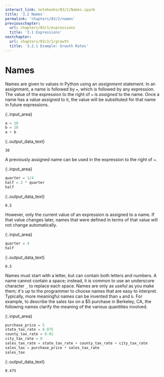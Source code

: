 ```yaml
---
interact_link: notebooks/03/2/Names.ipynb
title: '3.2 Names'
permalink: 'chapters/03/2/names'
previouschapter:
  url: chapters/03/1/expressions
  title: '3.1 Expressions'
nextchapter:
  url: chapters/03/2/1/growth
  title: '3.2.1 Example: Growth Rates'
---
```


# Names

Names are given to values in Python using an *assignment* statement. In an assignment, a name is followed by `=`, which is followed by any expression. The value of the expression to the right of `=` is *assigned* to the name. Once a name has a value assigned to it, the value will be substituted for that name in future expressions.


{:.input_area}
```python
a = 10
b = 20
a + b
```




{:.output_data_text}
```
30
```



A previously assigned name can be used in the expression to the right of `=`. 


{:.input_area}
```python
quarter = 1/4
half = 2 * quarter
half
```




{:.output_data_text}
```
0.5
```



However, only the current value of an expression is assigned to a name. If that value changes later, names that were defined in terms of that value will not change automatically.


{:.input_area}
```python
quarter = 4
half
```




{:.output_data_text}
```
0.5
```



Names must start with a letter, but can contain both letters and numbers. A name cannot contain a space; instead, it is common to use an underscore character `_` to replace each space. Names are only as useful as you make them; it's up to the programmer to choose names that are easy to interpret. Typically, more meaningful names can be invented than `a` and `b`. For example, to describe the sales tax on a $5 purchase in Berkeley, CA, the following names clarify the meaning of the various quantities involved.


{:.input_area}
```python
purchase_price = 5
state_tax_rate = 0.075
county_tax_rate = 0.02
city_tax_rate = 0
sales_tax_rate = state_tax_rate + county_tax_rate + city_tax_rate
sales_tax = purchase_price * sales_tax_rate
sales_tax
```




{:.output_data_text}
```
0.475
```


